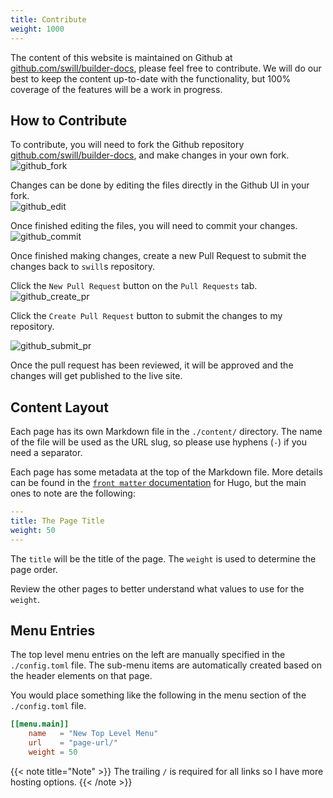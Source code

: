 ```yaml
---
title: Contribute
weight: 1000
---
```


The content of this website is maintained on Github at [github.com/swill/builder-docs](https://github.com/swill/builder-docs), please feel free to contribute.  We will do our best to keep the content up-to-date with the functionality, but 100% coverage of the features will be a work in progress.


## How to Contribute

To contribute, you will need to fork the Github repository [github.com/swill/builder-docs](https://github.com/swill/builder-docs), and make changes in your own fork.  
![github_fork][github_fork]

Changes can be done by editing the files directly in the Github UI in your fork.  
![github_edit][github_edit]

Once finished editing the files, you will need to commit your changes.
![github_commit][github_commit]

Once finished making changes, create a new Pull Request to submit the changes back to `swill`s repository.  

Click the `New Pull Request` button on the `Pull Requests` tab.
![github_create_pr][github_create_pr]

Click the `Create Pull Request` button to submit the changes to my repository.

![github_submit_pr][github_submit_pr]

Once the pull request has been reviewed, it will be approved and the changes will get published to the live site.


## Content Layout

Each page has its own Markdown file in the `./content/` directory.  The name of the file will be used as the URL slug, so please use hyphens (`-`) if you need a separator.

Each page has some metadata at the top of the Markdown file.  More details can be found in the [`front matter` documentation](https://gohugo.io/content/front-matter/) for Hugo, but the main ones to note are the following:

``` yaml
---
title: The Page Title
weight: 50
---
```

The `title` will be the title of the page.
The `weight` is used to determine the page order.

Review the other pages to better understand what values to use for the `weight`.


## Menu Entries

The top level menu entries on the left are manually specified in the `./config.toml` file.  The sub-menu items are automatically created based on the header elements on that page.

You would place something like the following in the menu section of the `./config.toml` file.

``` toml
[[menu.main]]
	name   = "New Top Level Menu"
	url    = "page-url/"
	weight = 50
```

{{< note title="Note" >}}
The trailing `/` is required for all links so I have more hosting options.
{{< /note >}}


[github_fork]: /images/contribute/github_fork.png "Fork on Github"
[github_edit]: /images/contribute/github_edit.png "Edit on Github"
[github_commit]: /images/contribute/github_commit.png "Commit change"
[github_create_pr]: /images/contribute/github_create_pr.png "Create Pull Request"
[github_submit_pr]: /images/contribute/github_submit_pr.png "Submit Pull Request"